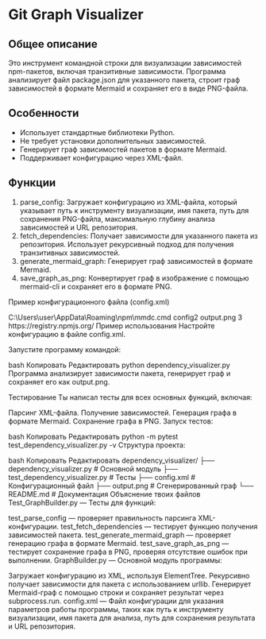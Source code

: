 # Git Graph Visualizer #

## Общее описание ##
Это инструмент командной строки для визуализации зависимостей npm-пакетов, включая транзитивные зависимости. Программа анализирует файл package.json для указанного пакета, строит граф зависимостей в формате Mermaid и сохраняет его в виде PNG-файла.

## Особенности ##
- Использует стандартные библиотеки Python.
- Не требует установки дополнительных зависимостей.
- Генерирует граф зависимостей пакетов в формате Mermaid.
- Поддерживает конфигурацию через XML-файл.

## Функции ##
1. parse_config: Загружает конфигурацию из XML-файла, который указывает путь к инструменту визуализации, имя пакета, путь для сохранения PNG-файла, максимальную глубину анализа зависимостей и URL репозитория.
2. fetch_dependencies: Получает зависимости для указанного пакета из репозитория. Использует рекурсивный подход для получения транзитивных зависимостей.
3. generate_mermaid_graph: Генерирует граф зависимостей в формате Mermaid.
4. save_graph_as_png: Конвертирует граф в изображение с помощью mermaid-cli и сохраняет его в формате PNG.

Пример конфигурационного файла (config.xml)

<config>
    <path_to_graph_tool>C:\Users\user\AppData\Roaming\npm\mmdc.cmd</path_to_graph_tool>
    <package_name>config2</package_name>
    <output_file>output.png</output_file>
    <max_depth>3</max_depth>
    <repository_url>https://registry.npmjs.org/</repository_url>
</config>
Пример использования
Настройте конфигурацию в файле config.xml.

Запустите программу командой:

bash
Копировать
Редактировать
python dependency_visualizer.py
Программа анализирует зависимости пакета, генерирует граф и сохраняет его как output.png.

Тестирование
Ты написал тесты для всех основных функций, включая:

Парсинг XML-файла.
Получение зависимостей.
Генерация графа в формате Mermaid.
Сохранение графа в PNG.
Запуск тестов:

bash
Копировать
Редактировать
python -m pytest test_dependency_visualizer.py -v
Структура проекта:

bash
Копировать
Редактировать
dependency_visualizer/
├── dependency_visualizer.py    # Основной модуль
├── test_dependency_visualizer.py # Тесты
├── config.xml                  # Конфигурационный файл
├── output.png                  # Сгенерированный граф
└── README.md                   # Документация
Объяснение твоих файлов
Test_GraphBuilder.py — Тесты для функций:

test_parse_config — проверяет правильность парсинга XML-конфигурации.
test_fetch_dependencies — тестирует функцию получения зависимостей пакета.
test_generate_mermaid_graph — проверяет генерацию графа в формате Mermaid.
test_save_graph_as_png — тестирует сохранение графа в PNG, проверяя отсутствие ошибок при выполнении.
GraphBuilder.py — Основной модуль программы:

Загружает конфигурацию из XML, используя ElementTree.
Рекурсивно получает зависимости для пакета с использованием urllib.
Генерирует Mermaid-граф с помощью строки и сохраняет результат через subprocess.run.
config.xml — Файл конфигурации для указания параметров работы программы, таких как путь к инструменту визуализации, имя пакета для анализа, путь для сохранения результата и URL репозитория.
